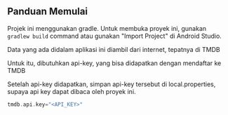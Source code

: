 <!--
 Using https://github.com/othneildrew/Best-README-Template for this README~
>
 [![LinkedIn][linkedin-shield]][linkedin-url] [![GitHub version](https://badge.fury.io/gh/alvarodwi%2Freel.svg)](https://badge.fury.io/gh/alvarodwi%2Freel)

<p align="center">
    <img src="app/src/main/ic_launcher-playstore.png" alt="Logo" width="128" height="128">
</p>
<h1 align="center">Reel</h1>

<!-- GETTING STARTED -->

## Panduan Memulai

Projek ini menggunakan gradle. Untuk membuka proyek ini, gunakan
`gradlew build` command atau gunakan "Import Project" di Android Studio.

Data yang ada didalam aplikasi ini diambil dari internet, tepatnya di TMDB

Untuk itu, dibutuhkan api-key, yang bisa didapatkan dengan mendaftar ke TMDB

Setelah api-key didapatkan, simpan api-key tersebut di local.properties, supaya api key dapat dibaca oleh proyek ini.

```kotlin
tmdb.api.key="<API_KEY>"
```

<!-- MARKDOWN LINKS & IMAGES -->

<!-- https://www.markdownguide.org/basic-syntax/#reference-style-links -->

[linkedin-shield]: https://img.shields.io/badge/-LinkedIn-black.svg?style=flat-square&logo=linkedin&colorB=555
[linkedin-url]: https://linkedin.com/in/alvarodwi